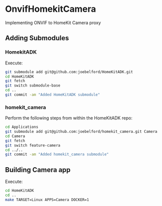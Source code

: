 # OnvifHomekitCamera
Implementing ONVIF to HomeKit Camera proxy

## Adding Submodules

### HomekitADK
Execute:
```bash
git submodule add git@github.com:joebelford/HomeKitADK.git
cd HomeKitADK
git fetch
git switch submodule-base
cd ..
git commit -am "Added HomeKitADK submodule"
```

### homekit_camera
Perform the following steps from within the HomeKitADK repo:
```bash
cd Applications
git submodule add git@github.com:joebelford/homekit_camera.git Camera
cd Camera
git fetch
git switch feature-camera
cd ../..
git commit -am "Added homekit_camera submodule"
```

## Building Camera app
Execute:
```bash
cd HomeKitADK
cd ..
make TARGET=Linux APPS=Camera DOCKER=1
```
